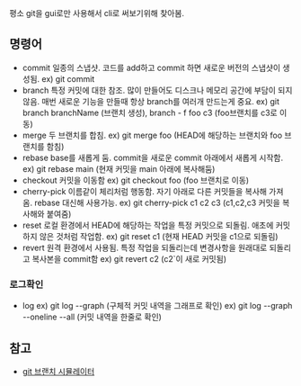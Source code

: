 평소 git을 gui로만 사용해서 cli로 써보기위해 찾아봄.

## 명령어
- commit
	일종의 스냅샷. 코드를 add하고 commit 하면 새로운 버전의 스냅샷이 생성됨.
	ex) git commit
- branch
	특정 커밋에 대한 참조. 많이 만들어도 디스크나 메모리 공간에 부담이 되지않음. 매번 새로운 기능을 만들때 항상 branch를 여러개 만드는게 중요.
	ex) git branch branchName (브랜치 생성), branch - f foo c3 (foo브랜치를 c3로 이동)
- merge
	두 브랜치를 합침.
	ex) git merge foo (HEAD에 해당하는 브랜치와 foo 브랜치를 함침)
- rebase
	base를 새롭게 둠. commit을 새로운 commit 아래에서 새롭게 시작함.
	ex) git rebase main (현재 커밋을 main 아래에 복사해둠)
- checkout
	커밋을 이동함
	ex) git checkout foo (foo 브랜치로 이동)
- cherry-pick
	이름같이 체리처럼 행동함. 자기 아래로 다른 커밋들을 복사해 가져옴. rebase 대신해 사용가능.
	ex) git cherry-pick c1 c2 c3 (c1,c2,c3 커밋을 복사해와 붙여줌)
- reset
	로컬 환경에서 HEAD에 해당하는 작업을 특정 커밋으로 되돌림. 애초에 커밋하지 않은 것처럼 작업함.
	ex) git reset c1 (현재 HEAD 커밋을 c1으로 되돌림)
- revert
	원격 환경에서 사용됨. 특정 작업을 되돌리는데 변경사항을 원래대로 되돌리고 복사본을 commit함
	ex) git revert c2 (c2`이 새로 커밋됨) 
### 로그확인
- log
	ex) git log --graph (구체적 커밋 내역을 그래프로 확인)
	ex) git log --graph --oneline --all (커밋 내역을 한줄로 확인)

## 참고
- [git 브랜치 시뮬레이터](https://learngitbranching.js.org/?locale=ko)

